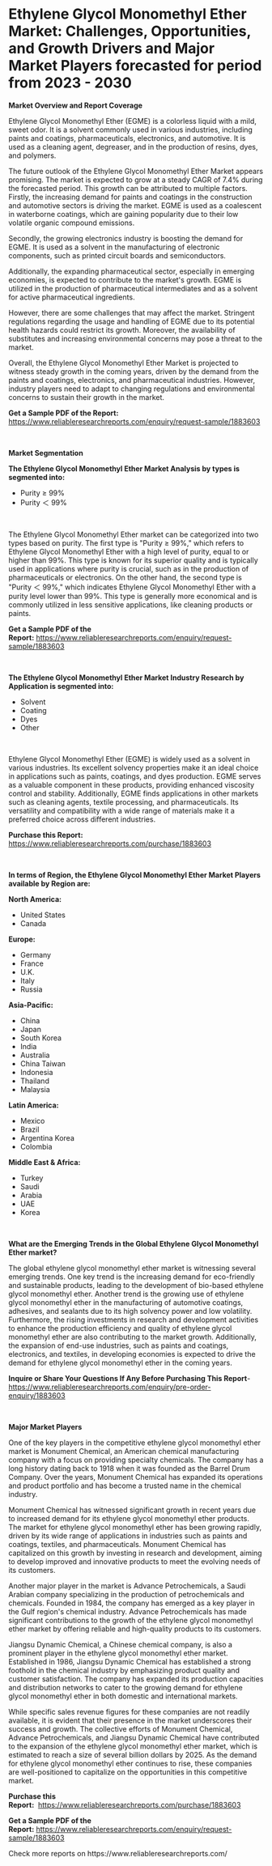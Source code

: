 <p><h1>Ethylene Glycol Monomethyl Ether Market: Challenges, Opportunities, and Growth Drivers and Major Market Players forecasted for period from 2023 - 2030</h1></p><p><strong>Market Overview and Report Coverage</strong></p>
<p><p>Ethylene Glycol Monomethyl Ether (EGME) is a colorless liquid with a mild, sweet odor. It is a solvent commonly used in various industries, including paints and coatings, pharmaceuticals, electronics, and automotive. It is used as a cleaning agent, degreaser, and in the production of resins, dyes, and polymers.</p><p>The future outlook of the Ethylene Glycol Monomethyl Ether Market appears promising. The market is expected to grow at a steady CAGR of 7.4% during the forecasted period. This growth can be attributed to multiple factors. Firstly, the increasing demand for paints and coatings in the construction and automotive sectors is driving the market. EGME is used as a coalescent in waterborne coatings, which are gaining popularity due to their low volatile organic compound emissions.</p><p>Secondly, the growing electronics industry is boosting the demand for EGME. It is used as a solvent in the manufacturing of electronic components, such as printed circuit boards and semiconductors.</p><p>Additionally, the expanding pharmaceutical sector, especially in emerging economies, is expected to contribute to the market's growth. EGME is utilized in the production of pharmaceutical intermediates and as a solvent for active pharmaceutical ingredients.</p><p>However, there are some challenges that may affect the market. Stringent regulations regarding the usage and handling of EGME due to its potential health hazards could restrict its growth. Moreover, the availability of substitutes and increasing environmental concerns may pose a threat to the market.</p><p>Overall, the Ethylene Glycol Monomethyl Ether Market is projected to witness steady growth in the coming years, driven by the demand from the paints and coatings, electronics, and pharmaceutical industries. However, industry players need to adapt to changing regulations and environmental concerns to sustain their growth in the market.</p></p>
<p><strong>Get a Sample PDF of the Report:</strong> <a href="https://www.reliableresearchreports.com/enquiry/request-sample/1883603">https://www.reliableresearchreports.com/enquiry/request-sample/1883603</a></p>
<p>&nbsp;</p>
<p><strong>Market Segmentation</strong></p>
<p><strong>The Ethylene Glycol Monomethyl Ether Market Analysis by types is segmented into:</strong></p>
<p><ul><li>Purity ≥ 99%</li><li>Purity ＜ 99%</li></ul></p>
<p>&nbsp;</p>
<p><p>The Ethylene Glycol Monomethyl Ether market can be categorized into two types based on purity. The first type is "Purity ≥ 99%," which refers to Ethylene Glycol Monomethyl Ether with a high level of purity, equal to or higher than 99%. This type is known for its superior quality and is typically used in applications where purity is crucial, such as in the production of pharmaceuticals or electronics. On the other hand, the second type is "Purity ＜ 99%," which indicates Ethylene Glycol Monomethyl Ether with a purity level lower than 99%. This type is generally more economical and is commonly utilized in less sensitive applications, like cleaning products or paints.</p></p>
<p><strong>Get a Sample PDF of the Report:</strong>&nbsp;<a href="https://www.reliableresearchreports.com/enquiry/request-sample/1883603">https://www.reliableresearchreports.com/enquiry/request-sample/1883603</a></p>
<p>&nbsp;</p>
<p><strong>The Ethylene Glycol Monomethyl Ether Market Industry Research by Application is segmented into:</strong></p>
<p><ul><li>Solvent</li><li>Coating</li><li>Dyes</li><li>Other</li></ul></p>
<p>&nbsp;</p>
<p><p>Ethylene Glycol Monomethyl Ether (EGME) is widely used as a solvent in various industries. Its excellent solvency properties make it an ideal choice in applications such as paints, coatings, and dyes production. EGME serves as a valuable component in these products, providing enhanced viscosity control and stability. Additionally, EGME finds applications in other markets such as cleaning agents, textile processing, and pharmaceuticals. Its versatility and compatibility with a wide range of materials make it a preferred choice across different industries.</p></p>
<p><strong>Purchase this Report:</strong>&nbsp; <a href="https://www.reliableresearchreports.com/purchase/1883603">https://www.reliableresearchreports.com/purchase/1883603</a></p>
<p>&nbsp;</p>
<p><strong>In terms of Region, the Ethylene Glycol Monomethyl Ether Market Players available by Region are:</strong></p>
<p>
    <p> <strong> North America: </strong>
        <ul>
            <li>United States</li>
            <li>Canada</li>
        </ul>
        </p> 
    <p> <strong> Europe: </strong>
        <ul>
            <li>Germany</li>
            <li>France</li>
            <li>U.K.</li>
            <li>Italy</li>
            <li>Russia</li>
        </ul>
        </p> 
    <p> <strong> Asia-Pacific: </strong>
        <ul>
            <li>China</li>
            <li>Japan</li>
            <li>South Korea</li>
            <li>India</li>
            <li>Australia</li>
            <li>China Taiwan</li>
            <li>Indonesia</li>
            <li>Thailand</li>
            <li>Malaysia</li>
        </ul>
        </p> 
    <p> <strong> Latin America: </strong>
        <ul>
            <li>Mexico</li>
            <li>Brazil</li>
            <li>Argentina Korea</li>
            <li>Colombia</li>
        </ul>
        </p> 
    <p> <strong> Middle East & Africa: </strong>
        <ul>
            <li>Turkey</li>
            <li>Saudi</li>
            <li>Arabia</li>
            <li>UAE</li>
            <li>Korea</li>
        </ul>
    </p>
    </p>
<p>&nbsp;</p>
<p><strong>What are the Emerging Trends in the Global Ethylene Glycol Monomethyl Ether market?</strong></p>
<p><p>The global ethylene glycol monomethyl ether market is witnessing several emerging trends. One key trend is the increasing demand for eco-friendly and sustainable products, leading to the development of bio-based ethylene glycol monomethyl ether. Another trend is the growing use of ethylene glycol monomethyl ether in the manufacturing of automotive coatings, adhesives, and sealants due to its high solvency power and low volatility. Furthermore, the rising investments in research and development activities to enhance the production efficiency and quality of ethylene glycol monomethyl ether are also contributing to the market growth. Additionally, the expansion of end-use industries, such as paints and coatings, electronics, and textiles, in developing economies is expected to drive the demand for ethylene glycol monomethyl ether in the coming years.</p></p>
<p><strong>Inquire or Share Your Questions If Any Before Purchasing This Report</strong>- <a href="https://www.reliableresearchreports.com/enquiry/pre-order-enquiry/1883603">https://www.reliableresearchreports.com/enquiry/pre-order-enquiry/1883603</a></p>
<p>&nbsp;</p>
<p><strong>Major Market Players</strong></p>
<p><p>One of the key players in the competitive ethylene glycol monomethyl ether market is Monument Chemical, an American chemical manufacturing company with a focus on providing specialty chemicals. The company has a long history dating back to 1918 when it was founded as the Barrel Drum Company. Over the years, Monument Chemical has expanded its operations and product portfolio and has become a trusted name in the chemical industry.</p><p>Monument Chemical has witnessed significant growth in recent years due to increased demand for its ethylene glycol monomethyl ether products. The market for ethylene glycol monomethyl ether has been growing rapidly, driven by its wide range of applications in industries such as paints and coatings, textiles, and pharmaceuticals. Monument Chemical has capitalized on this growth by investing in research and development, aiming to develop improved and innovative products to meet the evolving needs of its customers.</p><p>Another major player in the market is Advance Petrochemicals, a Saudi Arabian company specializing in the production of petrochemicals and chemicals. Founded in 1984, the company has emerged as a key player in the Gulf region's chemical industry. Advance Petrochemicals has made significant contributions to the growth of the ethylene glycol monomethyl ether market by offering reliable and high-quality products to its customers.</p><p>Jiangsu Dynamic Chemical, a Chinese chemical company, is also a prominent player in the ethylene glycol monomethyl ether market. Established in 1986, Jiangsu Dynamic Chemical has established a strong foothold in the chemical industry by emphasizing product quality and customer satisfaction. The company has expanded its production capacities and distribution networks to cater to the growing demand for ethylene glycol monomethyl ether in both domestic and international markets.</p><p>While specific sales revenue figures for these companies are not readily available, it is evident that their presence in the market underscores their success and growth. The collective efforts of Monument Chemical, Advance Petrochemicals, and Jiangsu Dynamic Chemical have contributed to the expansion of the ethylene glycol monomethyl ether market, which is estimated to reach a size of several billion dollars by 2025. As the demand for ethylene glycol monomethyl ether continues to rise, these companies are well-positioned to capitalize on the opportunities in this competitive market.</p></p>
<p><strong>Purchase this Report:</strong>&nbsp;&nbsp;<a href="https://www.reliableresearchreports.com/purchase/1883603">https://www.reliableresearchreports.com/purchase/1883603</a></p>
<p></p>
<p><strong>Get a Sample PDF of the Report:</strong>&nbsp;<a href="https://www.reliableresearchreports.com/enquiry/request-sample/1883603">https://www.reliableresearchreports.com/enquiry/request-sample/1883603</a></p>
<p>Check more reports on https://www.reliableresearchreports.com/</p>